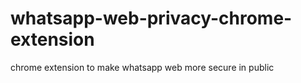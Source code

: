 # whatsapp-web-privacy-chrome-extension
chrome extension to make whatsapp web more secure in public
